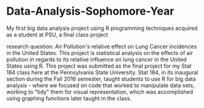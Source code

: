 # Data-Analysis-Sophomore-Year
My first big data analysis project using R programming techniques acquired as a student at PSU, a final class project 

research question: Air Pollution's relative effect on Lung Cancer incidences in the United States. 
This project is statistical analysis on the effects of air pollution in regards to its relative influence on lung cancer in the United States using R. This project was submitted as the final project for my Stat 184 class here at the Pennsylvania State University. Stat 184, in its inaugural section during the Fall 2016 semester, taught students to use R for big data analysis - where we focused on code that worked to manipulate data sets, working to "tidy" them for visual representation, which was accomplished using graphing functions later taught in the class.

